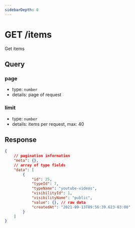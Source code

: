 ```yaml
---
sidebarDepth: 0
---
```


# GET /items

Get items

## Query

### page

-   type: `number`
-   details: page of request

### limit

-   type: `number`
-   details: items per request, max: 40

## Response

```json
{
    // pagination information
    "meta": {},
    // array of type fields
    "data": [
        {
            "id": 25,
            "typeId": 7,
            "typeName": "youtube-videos",
            "visibilityId": 1,
            "visibilityName": "public",
            "value": {}, // raw data
            "createdAt": "2021-09-13T09:56:39.623-03:00"
        }
    ]
}
```
